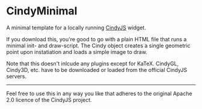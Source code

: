 # CindyMinimal
A minimal template for a locally running [CindyJS](https://github.com/CindyJS) widget.

If you download this, you're good to go with a plain HTML file that runs a minimal init- and draw-script. The Cindy object creates a single geometric point upon instatiation and loads a simple image to draw.

Note that this doesn't inlcude any plugins except for KaTeX. CindyGL, Cindy3D, etc. have to be downloaded or loaded from the official CindyJS servers.

---

Feel free to use this in any way you like that adheres to the original Apache 2.0 licence of the CindyJS project.
